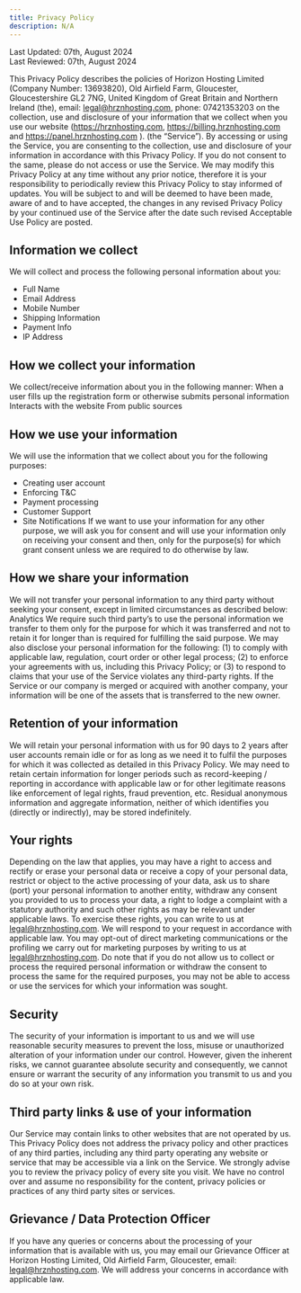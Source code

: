 ```yaml
---
title: Privacy Policy
description: N/A
---
```

Last Updated: 07th, August 2024 <br/>
Last Reviewed: 07th, August 2024

This Privacy Policy describes the policies of Horizon Hosting Limited (Company Number: 13693820), Old Airfield Farm,
Gloucester, Gloucestershire GL2 7NG, United Kingdom of Great Britain and Northern
Ireland (the), email: legal@hrznhosting.com, phone: 07421353203 on the collection,
use and disclosure of your information that we collect when you use our website
(https://hrznhosting.com, https://billing.hrznhosting.com and
https://panel.hrznhosting.com ). (the “Service”). By accessing or using the Service,
you are consenting to the collection, use and disclosure of your information in
accordance with this Privacy Policy. If you do not consent to the same, please do not
access or use the Service.
We may modify this Privacy Policy at any time without any prior notice, therefore it is your responsibility to periodically review this Privacy Policy to stay informed of updates. 
You will be subject to and will be deemed to have been made, aware of and to have accepted, the changes in any revised Privacy Policy by your continued use of the Service after the date such revised Acceptable Use Policy are posted.  


## Information we collect

We will collect and process the following personal information about you:
- Full Name
- Email Address
- Mobile Number
- Shipping Information
- Payment Info
- IP Address


## How we collect your information

We collect/receive information about you in the following manner:
When a user fills up the registration form or otherwise submits personal information
Interacts with the website
From public sources


## How we use your information

We will use the information that we collect about you for the following purposes:
- Creating user account
- Enforcing T&C
- Payment processing
- Customer Support
- Site Notifications
If we want to use your information for any other purpose, we will ask you for consent and
will use your information only on receiving your consent and then, only for the
purpose(s) for which grant consent unless we are required to do otherwise by law.


## How we share your information

We will not transfer your personal information to any third party without seeking your
consent, except in limited circumstances as described below:
Analytics
We require such third party’s to use the personal information we transfer to them only for
the purpose for which it was transferred and not to retain it for longer than is required for
fulfilling the said purpose.
We may also disclose your personal information for the following: (1) to comply with
applicable law, regulation, court order or other legal process; (2) to enforce your
agreements with us, including this Privacy Policy; or (3) to respond to claims that your
use of the Service violates any third-party rights. If the Service or our company is
merged or acquired with another company, your information will be one of the assets
that is transferred to the new owner.


## Retention of your information

We will retain your personal information with us for 90 days to 2 years after user
accounts remain idle or for as long as we need it to fulfil the purposes for which it was
collected as detailed in this Privacy Policy. We may need to retain certain information for
longer periods such as record-keeping / reporting in accordance with applicable law or
for other legitimate reasons like enforcement of legal rights, fraud prevention, etc.
Residual anonymous information and aggregate information, neither of which identifies
you (directly or indirectly), may be stored indefinitely.


## Your rights

Depending on the law that applies, you may have a right to access and rectify or erase
your personal data or receive a copy of your personal data, restrict or object to the active
processing of your data, ask us to share (port) your personal information to another
entity, withdraw any consent you provided to us to process your data, a right to lodge a
complaint with a statutory authority and such other rights as may be relevant under
applicable laws. To exercise these rights, you can write to us at
legal@hrznhosting.com. We will respond to your request in accordance with
applicable law.
You may opt-out of direct marketing communications or the profiling we carry out for
marketing purposes by writing to us at legal@hrznhosting.com.
Do note that if you do not allow us to collect or process the required personal information
or withdraw the consent to process the same for the required purposes, you may not be
able to access or use the services for which your information was sought.


## Security
The security of your information is important to us and we will use reasonable security
measures to prevent the loss, misuse or unauthorized alteration of your information
under our control. However, given the inherent risks, we cannot guarantee absolute
security and consequently, we cannot ensure or warrant the security of any information
you transmit to us and you do so at your own risk.


## Third party links & use of your information

Our Service may contain links to other websites that are not operated by us. This
Privacy Policy does not address the privacy policy and other practices of any third
parties, including any third party operating any website or service that may be accessible
via a link on the Service. We strongly advise you to review the privacy policy of every
site you visit. We have no control over and assume no responsibility for the content,
privacy policies or practices of any third party sites or services.


## Grievance / Data Protection Officer

If you have any queries or concerns about the processing of your information that is
available with us, you may email our Grievance Officer at Horizon Hosting Limited, Old Airfield
Farm, Gloucester, email: legal@hrznhosting.com. We will address your concerns in
accordance with applicable law.